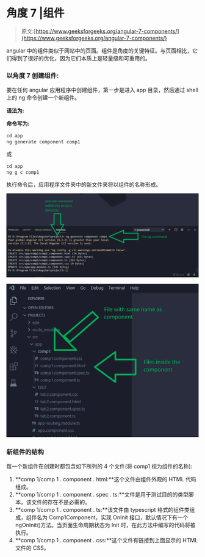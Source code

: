 # 角度 7 |组件

> 原文:[https://www.geeksforgeeks.org/angular-7-components/](https://www.geeksforgeeks.org/angular-7-components/)

angular 中的组件类似于网站中的页面。组件是角度的关键特征。与页面相比，它们得到了很好的优化，因为它们本质上是轻量级和可重用的。

### 以角度 7 创建组件:

要在任何 angular 应用程序中创建组件，第一步是进入 app 目录，然后通过 shell 上的 ng 命令创建一个新组件。

**语法为:**

**命令写为:**

```
cd app
ng generate component comp1

```

或

```
cd app
ng g c comp1

```

执行命令后，应用程序文件夹中的新文件夹将以组件的名称形成。

![](img/7751acf1db51ac6c0b63218cdf2b7f48.png)

![](img/d20d8c361f2b6a1dc2d5985d4a70941b.png)

### 新组件的结构

每一个新组件在创建时都包含如下所列的 4 个文件(将 comp1 视为组件的名称):

1.  **comp 1/comp 1 . component . html:**这个文件由组件外观的 HTML 代码组成。
2.  **comp 1/comp 1 . component . spec . ts:**文件是用于测试目的的类型脚本。该文件的存在不是必需的。
3.  **comp 1/comp 1 . component . ts:**该文件由 typescript 格式的组件类组成，组件名为 Comp1Component，实现 OnInit 接口，默认情况下有一个 ngOnInit()方法。当页面生命周期状态为 Init 时，在此方法中编写的代码将被执行。
4.  **comp 1/comp 1 . component . css:**这个文件有链接到上面显示的 HTML 文件的 CSS。